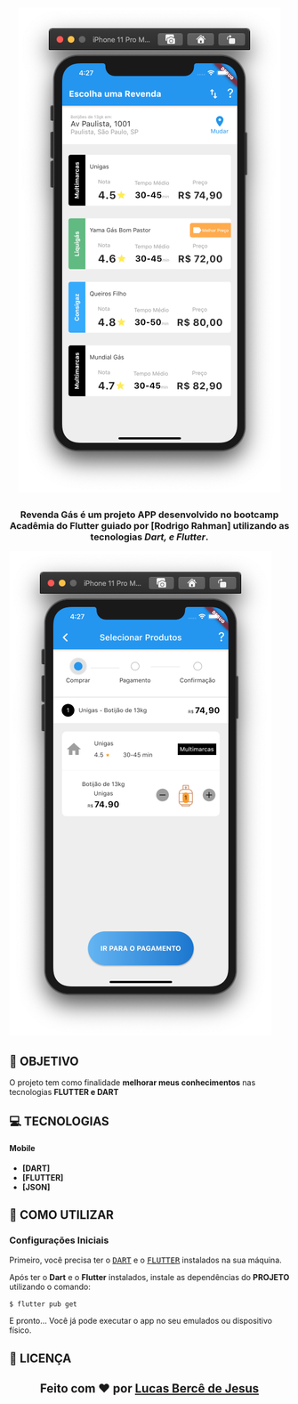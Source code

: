 <h1 align=center>
<img src="assets/images/desafio-1.png" />
</h1>

<h3 align="center">

Revenda Gás é um projeto **APP** desenvolvido no bootcamp **Acadêmia do Flutter** guiado por **[Rodrigo Rahman]** utilizando as tecnologias ***Dart, e Flutter***.

</h3>

![Banner](assets/images/desafio-2.png)

## **:rocket: OBJETIVO**

O projeto tem como finalidade **melhorar meus conhecimentos** nas tecnologias **FLUTTER e DART**

## **:computer: TECNOLOGIAS**


#### **Mobile** 

  - **[DART]**
  - **[FLUTTER]**
  - **[JSON]**
## **:wine_glass: COMO UTILIZAR**

### Configurações Iniciais

Primeiro, você precisa ter o <kbd>[DART](https://dart.dev/get-dart)</kbd>
e o <kbd>[FLUTTER](https://flutter.dev/?gclid=CjwKCAiAjp6BBhAIEiwAkO9WuvPkhsREYR4PEJiIVVZmJ8o2tTwcHk1a7TwKkmHVoRKiwO9RyYdSexoCQmQQAvD_BwE&gclsrc=aw.ds)</kbd> instalados na sua máquina. 

Após ter o **Dart** e o **Flutter** instalados, instale as dependências do **PROJETO** utilizando o comando:

```sh
$ flutter pub get
```

E pronto... Você já pode executar o app no seu emulados ou dispositivo físico.
## **:page_with_curl: LICENÇA**

<h2 align="center">Feito com ❤️ por <a href="linkedin.com/in/lucas-bercê-de-jesus-bb228416a">Lucas Bercê de Jesus</a></h2>

<!-- Website Links -->

[rocketseat_site]: https://rocketseat.com.br/

<!-- Badges -->

[github_issues_badge]: https://img.shields.io/github/issues/x0n4d0/ecoleta?color=green

[repository_license_badge]: https://img.shields.io/github/license/x0n4d0/ecoleta

<!-- Techs -->

[vscode]: https://code.visualstudio.com/

[stackedit]: https://stackedit.io

[markdown_emoji]: https://gist.github.com/rxaviers/7360908

[commitlint]: https://github.com/conventional-changelog/commitlint

[feather_icons]: https://feathericons.com/

[font_roboto]: https://fonts.google.com/specimen/Roboto

[font_ubuntu]: https://fonts.google.com/specimen/Ubuntu

[font_awesome]: https://fontawesome.com/